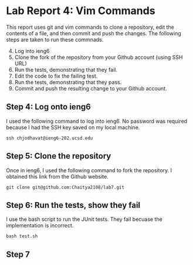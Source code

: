 # Lab Report 4: Vim Commands

This report uses git and vim commands to clone a repository, edit the contents of a file, and then commit and push the changes. The following steps are taken to run these commnads.

4. Log into ieng6
5. Clone the fork of the repository from your Github account (using SSH URL)
6. Run the tests, demonstrating that they fail.
7. Edit the code to fix the failing test.
8. Run the tests, demonstrating that they pass.
9. Commit and push the resulting change to your Github account.

## Step 4: Log onto ieng6

I used the following command to log into ieng6. No password was required because I had the SSH key saved on my local machine.
```
ssh chjodhavat@ieng6-202.ucsd.edu
```

## Step 5: Clone the repository
Once in ieng6, I used the following command to fork the repository. I obtained this link from the Github website.
```
git clone git@github.com:Chaitya2108/lab7.git
```

## Step 6: Run the tests, show they fail
I use the bash script to run the JUnit tests. They fail becuase the implementation is incorrect.
```
bash test.sh
```

## Step 7
